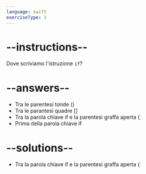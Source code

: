 ```yaml
---
language: swift
exerciseType: 3
---
```


# --instructions--

Dove scriviamo l'istruzione `if`?

# --answers--

- Tra le parentesi tonde ()
- Tra le parantesi quadre []
- Tra la parola chiave if e la parentesi graffa aperta {
- Prima della parola chiave if

# --solutions--

- Tra la parola chiave if e la parentesi graffa aperta {
